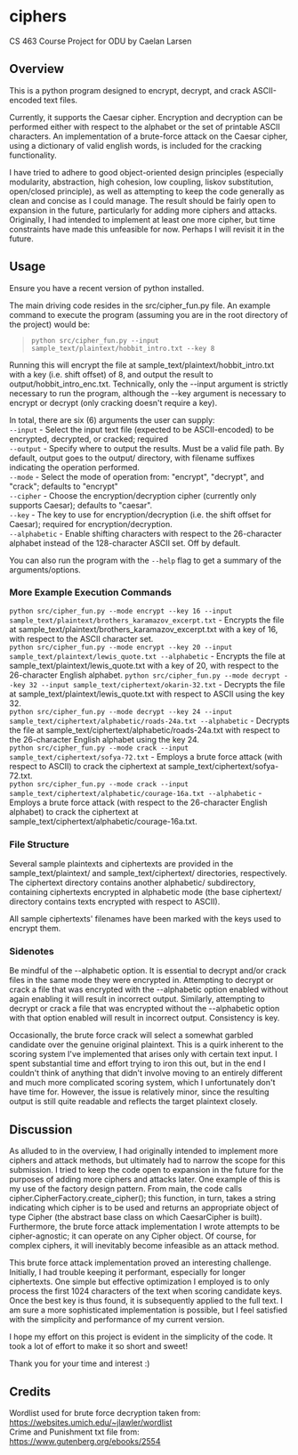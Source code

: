 # ciphers
CS 463 Course Project for ODU by Caelan Larsen

## Overview
This is a python program designed to encrypt, decrypt, and crack ASCII-encoded text files.

Currently, it supports the Caesar cipher. Encryption and decryption can be performed either with respect to the alphabet or the set of printable ASCII characters. An implementation of a brute-force attack on the Caesar cipher, using a dictionary of valid english words, is included for the cracking functionality.

I have tried to adhere to good object-oriented design principles (especially modularity, abstraction, high cohesion, low coupling, liskov substitution, open/closed principle), as well as attempting to keep the code generally as clean and concise as I could manage.
The result should be fairly open to expansion in the future, particularly for adding more ciphers and attacks.
Originally, I had intended to implement at least one more cipher, but time constraints have made this unfeasible for now. Perhaps I will revisit it in the future.

## Usage
Ensure you have a recent version of python installed.

The main driving code resides in the src/cipher_fun.py file.
An example command to execute the program (assuming you are in the root directory of the project) would be:  
>`python src/cipher_fun.py --input sample_text/plaintext/hobbit_intro.txt --key 8`

Running this will encrypt the file at sample_text/plaintext/hobbit_intro.txt with a key (i.e. shift offset) of 8, and output the result to output/hobbit_intro_enc.txt.
Technically, only the --input argument is strictly necessary to run the program, although the --key argument is necessary to encrypt or decrypt (only cracking doesn't require a key).

In total, there are six (6) arguments the user can supply:  
`--input` - Select the input text file (expected to be ASCII-encoded) to be encrypted, decrypted, or cracked; required  
`--output` - Specify where to output the results. Must be a valid file path. By default, output goes to the output/ directory, with filename suffixes indicating the operation performed.  
`--mode` - Select the mode of operation from: "encrypt", "decrypt", and "crack"; defaults to "encrypt"  
`--cipher` - Choose the encryption/decryption cipher (currently only supports Caesar); defaults to "caesar".  
`--key` - The key to use for encryption/decryption (i.e. the shift offset for Caesar); required for encryption/decryption.  
`--alphabetic` - Enable shifting characters with respect to the 26-character alphabet instead of the 128-character ASCII set. Off by default.  
  
You can also run the program with the `--help` flag to get a summary of the arguments/options.

### More Example Execution Commands
`python src/cipher_fun.py --mode encrypt --key 16 --input sample_text/plaintext/brothers_karamazov_excerpt.txt` - Encrypts the file at sample_text/plaintext/brothers_karamazov_excerpt.txt with a key of 16, with respect to the ASCII character set.  
`python src/cipher_fun.py --mode encrypt --key 20 --input sample_text/plaintext/lewis_quote.txt --alphabetic` - Encrypts the file at sample_text/plaintext/lewis_quote.txt with a key of 20, with respect to the 26-character English alphabet.
`python src/cipher_fun.py --mode decrypt --key 32 --input sample_text/ciphertext/okarin-32.txt` - Decrypts the file at sample_text/plaintext/lewis_quote.txt with respect to ASCII using the key 32.  
`python src/cipher_fun.py --mode decrypt --key 24 --input sample_text/ciphertext/alphabetic/roads-24a.txt --alphabetic` - Decrypts the file at sample_text/ciphertext/alphabetic/roads-24a.txt with respect to the 26-character English alphabet using the key 24.  
`python src/cipher_fun.py --mode crack --input sample_text/ciphertext/sofya-72.txt` - Employs a brute force attack (with respect to ASCII) to crack the ciphertext at sample_text/ciphertext/sofya-72.txt.  
`python src/cipher_fun.py --mode crack --input sample_text/ciphertext/alphabetic/courage-16a.txt --alphabetic` - Employs a brute force attack (with respect to the 26-character English alphabet) to crack the ciphertext at sample_text/ciphertext/alphabetic/courage-16a.txt.

### File Structure
Several sample plaintexts and ciphertexts are provided in the sample_text/plaintext/ and sample_text/ciphertext/ directories, respectively.
The ciphertext directory contains another alphabetic/ subdirectory, containing ciphertexts encrypted in alphabetic mode (the base ciphertext/ directory contains texts encrypted with respect to ASCII).

All sample ciphertexts' filenames have been marked with the keys used to encrypt them.

### Sidenotes
Be mindful of the --alphabetic option. It is essential to decrypt and/or crack files in the same mode they were encrypted in.
Attempting to decrypt or crack a file that was encrypted with the --alphabetic option enabled without again enabling it will result in incorrect output. Similarly, attempting to decrypt or crack a file that was encrypted without the --alphabetic option with that option enabled will result in incorrect output.
Consistency is key.

Occasionally, the brute force crack will select a somewhat garbled candidate over the genuine original plaintext. This is a quirk inherent to the scoring system I've implemented that arises only with certain text input. I spent substantial time and effort trying to iron this out, but in the end I couldn't think of anything that didn't involve moving to an entirely different and much more complicated scoring system, which I unfortunately don't have time for. However, the issue is relatively minor, since the resulting output is still quite readable and reflects the target plaintext closely.

## Discussion
As alluded to in the overview, I had originally intended to implement more ciphers and attack methods, but ultimately had to narrow the scope for this submission.
I tried to keep the code open to expansion in the future for the purposes of adding more ciphers and attacks later.
One example of this is my use of the factory design pattern. From main, the code calls cipher.CipherFactory.create_cipher(); this function, in turn, takes a string indicating which cipher is to be used and returns an appropriate object of type Cipher (the abstract base class on which CaesarCipher is built).
Furthermore, the brute force attack implementation I wrote attempts to be cipher-agnostic; it can operate on any Cipher object. Of course, for complex ciphers, it will inevitably become infeasible as an attack method.  
  
This brute force attack implementation proved an interesting challenge. Initially, I had trouble keeping it performant, especially for longer ciphertexts. One simple but effective optimization I employed is to only process the first 1024 characters of the text when scoring candidate keys. Once the best key is thus found, it is subsequently applied to the full text.
I am sure a more sophisticated implementation is possible, but I feel satisfied with the simplicity and performance of my current version.

I hope my effort on this project is evident in the simplicity of the code. It took a lot of effort to make it so short and sweet!

Thank you for your time and interest :)

## Credits
Wordlist used for brute force decryption taken from: https://websites.umich.edu/~jlawler/wordlist  
Crime and Punishment txt file from: https://www.gutenberg.org/ebooks/2554
